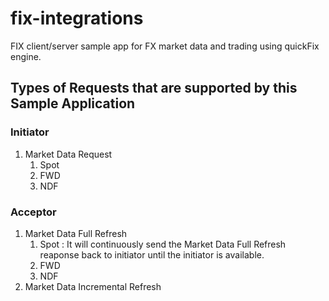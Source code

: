 # fix-integrations
FIX client/server sample app for FX market data and trading using quickFix engine.

## Types of Requests that are supported by this Sample Application

### Initiator
 1. Market Data Request
    1. Spot
    2. FWD
    3. NDF
### Acceptor
 1. Market Data Full Refresh
    1. Spot : It will continuously send the Market Data Full Refresh reaponse back to initiator until the initiator is available.
    2. FWD
    3. NDF
 2. Market Data Incremental Refresh
